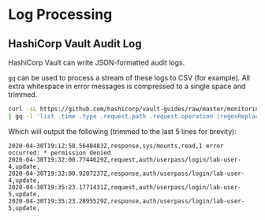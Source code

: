 # Log Processing

## HashiCorp Vault Audit Log

HashiCorp Vault can write JSON-formatted audit logs.

`gq` can be used to process a stream of these logs to CSV (for example). All
extra whitespace in error messages is compressed to a single space and trimmed.

```sh
curl -sL https://github.com/hashicorp/vault-guides/raw/master/monitoring-troubleshooting/vault-audit.log \
| gq -l 'list .time .type .request.path .request.operation (regexReplaceAll "\\s+" (default "" .error | trim) " ") | join ","'
```

Which will output the following (trimmed to the last 5 lines for brevity):

```
2020-04-30T19:12:58.5648483Z,response,sys/mounts,read,1 error occurred: * permission denied
2020-04-30T19:32:00.7744629Z,request,auth/userpass/login/lab-user-4,update,
2020-04-30T19:32:00.9207237Z,response,auth/userpass/login/lab-user-4,update,
2020-04-30T19:35:23.1771431Z,request,auth/userpass/login/lab-user-5,update,
2020-04-30T19:35:23.2895529Z,response,auth/userpass/login/lab-user-5,update,
```
